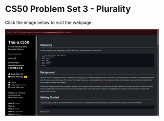 # CS50 Problem Set 3 - Plurality

Click the image below to visit the webpage:

[![CS50 Hello Problem Set](plurality.png)](https://cs50.harvard.edu/x/2023/psets/3/plurality/)
